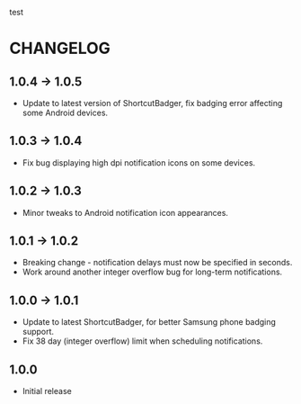test
# CHANGELOG

## 1.0.4 -> 1.0.5
 * Update to latest version of ShortcutBadger, fix badging error affecting some Android devices.

## 1.0.3 -> 1.0.4
 * Fix bug displaying high dpi notification icons on some devices.

## 1.0.2 -> 1.0.3
* Minor tweaks to Android notification icon appearances.

## 1.0.1 -> 1.0.2
* Breaking change - notification delays must now be specified in seconds.
* Work around another integer overflow bug for long-term notifications.

## 1.0.0 -> 1.0.1
* Update to latest ShortcutBadger, for better Samsung phone badging support.
* Fix 38 day (integer overflow) limit when scheduling notifications.

## 1.0.0
* Initial release
